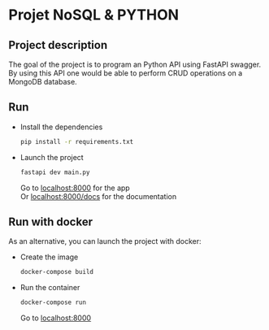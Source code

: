 # Projet NoSQL & PYTHON

## Project description

The goal of the project is to program an Python API using FastAPI swagger.
By using this API one would be able to perform CRUD operations on a MongoDB database. 

## Run

* Install the dependencies

  ``` bash
  pip install -r requirements.txt
  ```

* Launch the project

  ``` bash
  fastapi dev main.py
  ```

  Go to [localhost:8000](http://127.0.0.1:8000/) for the app  
  Or [localhost:8000/docs](http://127.0.0.1:8000/docs) for the documentation

## Run with docker

As an alternative, you can launch the project with docker:

* Create the image

  ``` bash
  docker-compose build
  ```

* Run the container

  ``` bash
  docker-compose run
  ```

  Go to [localhost:8000](http://127.0.0.1:8000/)